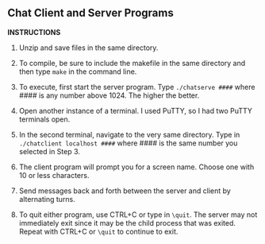 ## Chat Client and Server Programs

**INSTRUCTIONS**

1. Unzip and save files in the same directory.

2. To compile, be sure to include the makefile in the same directory and then type `make` in the command line.

3. To execute, first start the server program. Type `./chatserve ####` where #### is any number above 1024. The higher the better.

4. Open another instance of a terminal. I used PuTTY, so I had two PuTTY terminals open.

5. In the second terminal, navigate to the very same directory. Type in `./chatclient localhost ####` where #### is the same number you selected in Step 3.

6. The client program will prompt you for a screen name. Choose one with 10 or less characters.

7. Send messages back and forth between the server and client by alternating turns.

8. To quit either program, use CTRL+C or type in `\quit`. The server may not immediately exit since it may be the child process that was exited. Repeat with CTRL+C or `\quit` to continue to exit.